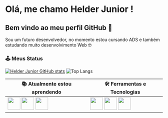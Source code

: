 # Olá, me chamo Helder Junior ! 
## Bem vindo ao meu perfil GitHub 👋
Sou um futuro desenvolvedor, no momento estou cursando ADS e também estudando muito desenvolvimento Web 🤓

### 🕹️ Meus Status

[![Helder Junior GitHub stats](https://github-readme-stats.vercel.app/api?username=helderjuniores)](https://github.com/helderjuniores/github-readme-stats)
![Top Langs](https://github-readme-stats.vercel.app/api/top-langs/?username=helderjuniores&langs_count=8)


| 📚 Atualmente estou aprendendo | 🛠️ Ferramentas e Tecnologias |
|----------------------------|---------------------------|
| <a href= "https://developer.mozilla.org/pt-BR/docs/Web/HTML" target:_blank><img src="https://cdn.jsdelivr.net/gh/devicons/devicon/icons/html5/html5-original.svg" width="40"/></a> <a href= "https://developer.mozilla.org/pt-BR/docs/Web/CSS" target:_blank><img src="https://cdn.jsdelivr.net/gh/devicons/devicon/icons/css3/css3-original.svg" width="40"/></a> <a href= "https://developer.mozilla.org/pt-BR/docs/Web/JavaScript" target:_blank><img src="https://cdn.jsdelivr.net/gh/devicons/devicon/icons/javascript/javascript-original.svg" width="40"/></a> | <img src="https://cdn.jsdelivr.net/gh/devicons/devicon/icons/fedora/fedora-plain.svg" width="40"/> <img src="https://cdn.jsdelivr.net/gh/devicons/devicon/icons/git/git-original.svg" width="40"/> <img src="https://cdn.jsdelivr.net/gh/devicons/devicon/icons/vscode/vscode-original.svg" width="40"/> |

<!--
### 📫 Como entrar em contato comigo

<div>
<img src="https://img.shields.io/badge/Microsoft_Outlook-0078D4?style=for-the-badge&logo=microsoft-outlook&logoColor=white" />
<img src="https://img.shields.io/badge/Telegram-2CA5E0?style=for-the-badge&logo=telegram&logoColor=white" />
<img src="https://img.shields.io/badge/Instagram-E4405F?style=for-the-badge&logo=instagram&logoColor=white" />
</div>
-->
